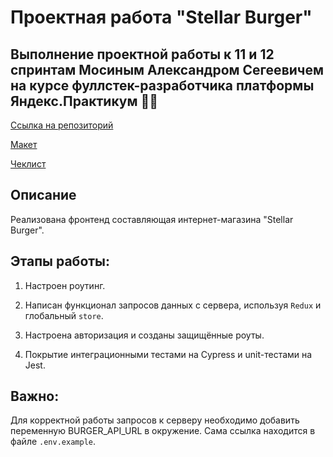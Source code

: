 # Проектная работа "Stellar Burger"
## Выполнение проектной работы к 11 и 12 спринтам Мосиным Александром Сегеевичем на курсе фуллстек-разработчика платформы Яндекс.Практикум :guardsman:
[Ссылка на репозиторий](https://github.com/AlexMoS1n/stellar-burgers.git)

[Макет](<https://www.figma.com/file/vIywAvqfkOIRWGOkfOnReY/React-Fullstack_-Проектные-задачи-(3-месяца)_external_link?type=design&node-id=0-1&mode=design>)

[Чеклист](https://www.notion.so/praktikum/0527c10b723d4873aa75686bad54b32e?pvs=4)

## Описание
Реализована фронтенд составляющая интернет-магазина "Stellar Burger".

## Этапы работы:
1. Настроен роутинг.

2. Написан функционал запросов данных с сервера, используя `Redux` и глобальный `store`.

3. Настроена авторизация и созданы защищённые роуты.
4. Покрытие интеграционными тестами на Cypress и unit-тестами на Jest.

## Важно:
Для корректной работы запросов к серверу необходимо добавить переменную BURGER_API_URL в окружение. Сама ссылка находится в файле `.env.example`.
